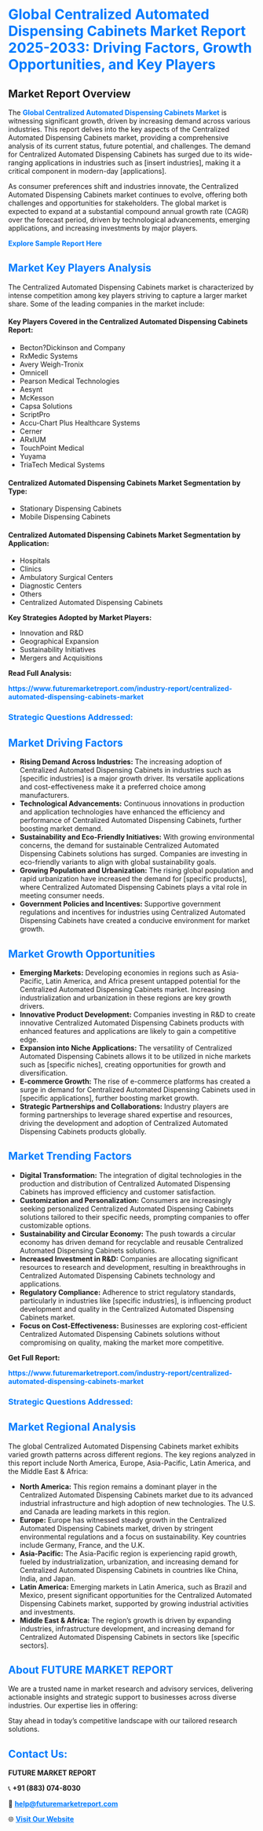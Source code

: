 <h1 style="color: #007BFF;">Global Centralized Automated Dispensing Cabinets Market Report 2025-2033: Driving Factors, Growth Opportunities, and Key Players</h1>

<section id="overview">
<h2>Market Report Overview</h2>
<p>The <a href="https://www.futuremarketreport.com/industry-report/centralized-automated-dispensing-cabinets-market" style="color: #007BFF; text-decoration: none;"><strong>Global Centralized Automated Dispensing Cabinets Market</strong></a> is witnessing significant growth, driven by increasing demand across various industries. This report delves into the key aspects of the Centralized Automated Dispensing Cabinets market, providing a comprehensive analysis of its current status, future potential, and challenges. The demand for Centralized Automated Dispensing Cabinets has surged due to its wide-ranging applications in industries such as [insert industries], making it a critical component in modern-day [applications].</p>
<p>As consumer preferences shift and industries innovate, the Centralized Automated Dispensing Cabinets market continues to evolve, offering both challenges and opportunities for stakeholders. The global market is expected to expand at a substantial compound annual growth rate (CAGR) over the forecast period, driven by technological advancements, emerging applications, and increasing investments by major players.</p>
</section>

<section id="overview">
<p><a href="https://www.futuremarketreport.com/request-sample/reportId=122353" style="color: #007BFF; text-decoration: none;"><strong>Explore Sample Report Here</strong></a></p>
</section>

<section id="key-players">
<h2 style="color: #007BFF;">Market Key Players Analysis</h2>
<p>The Centralized Automated Dispensing Cabinets market is characterized by intense competition among key players striving to capture a larger market share. Some of the leading companies in the market include:</p>
<h4>Key Players Covered in the Centralized Automated Dispensing Cabinets Report:</h4>
<ul><li>Becton?Dickinson and Company</li><li>RxMedic Systems</li><li>Avery Weigh-Tronix</li><li>Omnicell</li><li>Pearson Medical Technologies</li><li>Aesynt</li><li>McKesson</li><li>Capsa Solutions</li><li>ScriptPro</li><li>Accu-Chart Plus Healthcare Systems</li><li>Cerner</li><li>ARxIUM</li><li>TouchPoint Medical</li><li>Yuyama</li><li>TriaTech Medical Systems</li></ul>
<h4>Centralized Automated Dispensing Cabinets Market Segmentation by Type:</h4>
<ul><li>Stationary Dispensing Cabinets</li><li>Mobile Dispensing Cabinets</li></ul>

<h4>Centralized Automated Dispensing Cabinets Market Segmentation by Application:</h4>
<ul><li>Hospitals</li><li>Clinics</li><li>Ambulatory Surgical Centers</li><li>Diagnostic Centers</li><li>Others</li><li>Centralized Automated Dispensing Cabinets</li></ul>
<p><strong>Key Strategies Adopted by Market Players:</strong></p>
<ul>
<li>Innovation and R&D</li>
<li>Geographical Expansion</li>
<li>Sustainability Initiatives</li>
<li>Mergers and Acquisitions</li>
</ul>
</section>

<section>
<p><strong>Read Full Analysis: </strong></p><a href="https://www.futuremarketreport.com/industry-report/centralized-automated-dispensing-cabinets-market" style="color: #007BFF; text-decoration: none;"><strong>https://www.futuremarketreport.com/industry-report/centralized-automated-dispensing-cabinets-market</strong></a>
<h3 style="color: #007BFF;">Strategic Questions Addressed:</h3>
</section>

<section id="driving-factors">
<h2 style="color: #007BFF;">Market Driving Factors</h2>
<ul>
<li><strong>Rising Demand Across Industries:</strong> The increasing adoption of Centralized Automated Dispensing Cabinets in industries such as [specific industries] is a major growth driver. Its versatile applications and cost-effectiveness make it a preferred choice among manufacturers.</li>
<li><strong>Technological Advancements:</strong> Continuous innovations in production and application technologies have enhanced the efficiency and performance of Centralized Automated Dispensing Cabinets, further boosting market demand.</li>
<li><strong>Sustainability and Eco-Friendly Initiatives:</strong> With growing environmental concerns, the demand for sustainable Centralized Automated Dispensing Cabinets solutions has surged. Companies are investing in eco-friendly variants to align with global sustainability goals.</li>
<li><strong>Growing Population and Urbanization:</strong> The rising global population and rapid urbanization have increased the demand for [specific products], where Centralized Automated Dispensing Cabinets plays a vital role in meeting consumer needs.</li>
<li><strong>Government Policies and Incentives:</strong> Supportive government regulations and incentives for industries using Centralized Automated Dispensing Cabinets have created a conducive environment for market growth.</li>
</ul>
</section>

<section id="growth-opportunities">
<h2 style="color: #007BFF;">Market Growth Opportunities</h2>
<ul>
<li><strong>Emerging Markets:</strong> Developing economies in regions such as Asia-Pacific, Latin America, and Africa present untapped potential for the Centralized Automated Dispensing Cabinets market. Increasing industrialization and urbanization in these regions are key growth drivers.</li>
<li><strong>Innovative Product Development:</strong> Companies investing in R&D to create innovative Centralized Automated Dispensing Cabinets products with enhanced features and applications are likely to gain a competitive edge.</li>
<li><strong>Expansion into Niche Applications:</strong> The versatility of Centralized Automated Dispensing Cabinets allows it to be utilized in niche markets such as [specific niches], creating opportunities for growth and diversification.</li>
<li><strong>E-commerce Growth:</strong> The rise of e-commerce platforms has created a surge in demand for Centralized Automated Dispensing Cabinets used in [specific applications], further boosting market growth.</li>
<li><strong>Strategic Partnerships and Collaborations:</strong> Industry players are forming partnerships to leverage shared expertise and resources, driving the development and adoption of Centralized Automated Dispensing Cabinets products globally.</li>
</ul>
</section>

<section id="trending-factors">
<h2 style="color: #007BFF;">Market Trending Factors</h2>
<ul>
<li><strong>Digital Transformation:</strong> The integration of digital technologies in the production and distribution of Centralized Automated Dispensing Cabinets has improved efficiency and customer satisfaction.</li>
<li><strong>Customization and Personalization:</strong> Consumers are increasingly seeking personalized Centralized Automated Dispensing Cabinets solutions tailored to their specific needs, prompting companies to offer customizable options.</li>
<li><strong>Sustainability and Circular Economy:</strong> The push towards a circular economy has driven demand for recyclable and reusable Centralized Automated Dispensing Cabinets solutions.</li>
<li><strong>Increased Investment in R&D:</strong> Companies are allocating significant resources to research and development, resulting in breakthroughs in Centralized Automated Dispensing Cabinets technology and applications.</li>
<li><strong>Regulatory Compliance:</strong> Adherence to strict regulatory standards, particularly in industries like [specific industries], is influencing product development and quality in the Centralized Automated Dispensing Cabinets market.</li>
<li><strong>Focus on Cost-Effectiveness:</strong> Businesses are exploring cost-efficient Centralized Automated Dispensing Cabinets solutions without compromising on quality, making the market more competitive.</li>
</ul>
</section>

<section>
<p><strong>Get Full Report: </strong></p><a href="https://www.futuremarketreport.com/industry-report/centralized-automated-dispensing-cabinets-market" style="color: #007BFF; text-decoration: none;"><strong>https://www.futuremarketreport.com/industry-report/centralized-automated-dispensing-cabinets-market</strong></a>
<h3 style="color: #007BFF;">Strategic Questions Addressed:</h3>
</section>


<section id="regional-analysis">
<h2 style="color: #007BFF;">Market Regional Analysis</h2>
<p>The global Centralized Automated Dispensing Cabinets market exhibits varied growth patterns across different regions. The key regions analyzed in this report include North America, Europe, Asia-Pacific, Latin America, and the Middle East & Africa:</p>
<ul>
<li><strong>North America:</strong> This region remains a dominant player in the Centralized Automated Dispensing Cabinets market due to its advanced industrial infrastructure and high adoption of new technologies. The U.S. and Canada are leading markets in this region.</li>
<li><strong>Europe:</strong> Europe has witnessed steady growth in the Centralized Automated Dispensing Cabinets market, driven by stringent environmental regulations and a focus on sustainability. Key countries include Germany, France, and the U.K.</li>
<li><strong>Asia-Pacific:</strong> The Asia-Pacific region is experiencing rapid growth, fueled by industrialization, urbanization, and increasing demand for Centralized Automated Dispensing Cabinets in countries like China, India, and Japan.</li>
<li><strong>Latin America:</strong> Emerging markets in Latin America, such as Brazil and Mexico, present significant opportunities for the Centralized Automated Dispensing Cabinets market, supported by growing industrial activities and investments.</li>
<li><strong>Middle East & Africa:</strong> The region’s growth is driven by expanding industries, infrastructure development, and increasing demand for Centralized Automated Dispensing Cabinets in sectors like [specific sectors].</li>
</ul>
</section>

<footer>
<h2 style="color: #007BFF;">About FUTURE MARKET REPORT</h2>
<p>We are a trusted name in market research and advisory services, delivering actionable insights and strategic support to businesses across diverse industries. Our expertise lies in offering:</p>

<p>Stay ahead in today’s competitive landscape with our tailored research solutions.</p>

<h2 style="color: #007BFF;">Contact Us:</h2>
<p><strong>FUTURE MARKET REPORT</strong></p>
<p>📞 <strong>+91 (883) 074-8030</strong></p>
<p>📧 <strong><a href="mailto:help@futuremarketreport.com" style="color: #007BFF;">help@futuremarketreport.com</a></strong></p>
<p>🌐 <strong><a href="https://www.futuremarketreport.com/" style="color: #007BFF;">Visit Our Website</a></strong></p>
</footer>